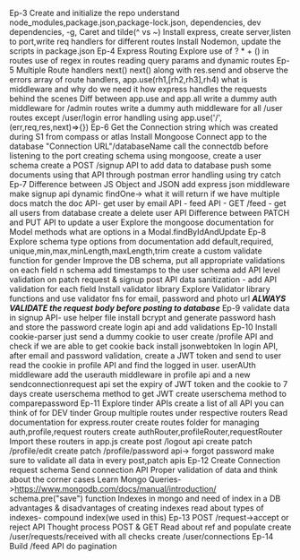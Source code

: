Ep-3
  Create and initialize the repo
  understand node_modules,package.json,package-lock.json, dependencies, dev dependencies, -g, Caret and tilde(^ vs ~)
  Install express, create server,listen to port,write req handlers for different routes
  Install Nodemon, update the scripts in package.json
Ep-4
  Express Routing
  Explore use of ? * + () in routes
  use of regex in routes
  reading query params and dynamic routes 
Ep-5
  Multiple Route handlers
  next()
  next() along with res.send and observe the errors 
  array of route handlers, app.use(rh1,[rh2,rh3],rh4)
  what is middleware and why do we need it
  how express handles the requests behind the scenes
  Diff between app.use and app.all
  write a dummy auth middleware for /admin routes
  write a dummy auth middleware for all /user routes except /user/login
  error handling using app.use('/',(err,req,res,next)=>{})
Ep-6
  Get the Connection string which was created during S1 from compass or atlas
  Install Mongoose 
  Connect app to the database "Connection URL"/databaseName
  call the connectdb before listening to the port
  creating schema using mongoose, create a user schema 
  create a POST /signup API to add data to database
  push some documents using that API through postman
  error handling using try catch
Ep-7
  Difference between JS Object and JSON
  add express json middleware
  make signup api dynamic
  findOne-> what it will return if we have multiple docs match the doc
  API- get user by email
  API - feed API - GET /feed - get all users from database
  create a delete user API
  Difference between PATCH and PUT
  API to update a user
  Explore the mongoose documentation for Model methods
  what are options in a Modal.findByIdAndUpdate
Ep-8
  Explore schema type options from documentation
  add default,required, unique,min,max,minLength,maxLength,trim
  create a custom validate function for gender
  Improve the DB schema, put all appropriate validations on each field n schema
  add timestamps to the user schema
  add API level validation on patch request & signup post API
  data sanitization - add API validation for each field
  Install validator library
  Explore Validator library functions and use validator fns for email, password and photo url 
  ***ALWAYS VALIDATE the request body before posting to database***
Ep-9
  validate data in signup API- use helper file
  install bcrypt and generate password hash and store the password
  create login api and add validations
Ep-10
  Install cookie-parser
  just send a dummy cookie to user
  create /profile API and check if we are able to get cookie back
  install jsonwebtoken
  In login API, after email and password validation, create a JWT token and send to user
  read the cookie in profile API and find the logged in user.
  userAUth middleware
  add the userauth middleware in profile api and a new sendconnectionrequest api
  set the expiry of JWT token and the cookie to 7 days
  create userschema method to get JWT
  create userschema method to comparepassword
Ep-11
  Explore tinder APIs
  create a list of all API you can think of for DEV tinder
  Group multiple routes under respective routers
  Read documentation for express.router
  create routes folder for managing auth,profile,request routers
  create authRouter,profileRouter,requestRouter
  Import these routers in app.js
  create post /logout api
  create patch /profile/edit
  create patch /profile/password api-> forgot password
  make sure to validate all data in every post,patch apis
Ep-12
  Create Connection request schema
  Send connection API
  Proper validation of data and think about the corner cases
  Learn Mongo Queries->https://www.mongodb.com/docs/manual/introduction/
  schema.pre("save") function
  Indexes in mongo and need of index in a DB
  advantages & disadvantages of creating indexes
  read about types of indexes- compound index(we used in this)
Ep-13
  POST /request->accept or reject API
  Thought process POST & GET
  Read about ref and populate
  create /user/requests/received with all checks
  create /user/connections
Ep-14
  Build /feed API
  do pagination
